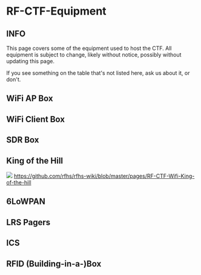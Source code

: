 # RF-CTF-Equipment

## INFO

This page covers some of the equipment used to host the CTF.  All equipment is subject to change, likely without notice, possibly without updating this page.

If you see something on the table that's not listed here, ask us about it, or don't.

## WiFi AP Box

## WiFi Client Box

## SDR Box

## King of the Hill
![](https://github.com/rfhs/rfhs-wiki/blob/master/files/images/PXL_20230430_173702141.jpg)
<https://github.com/rfhs/rfhs-wiki/blob/master/pages/RF-CTF-Wifi-King-of-the-hill>


## 6LoWPAN

## LRS Pagers

## ICS

## RFID (Building-in-a-)Box

